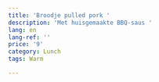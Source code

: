 ```yaml
---
title: 'Broodje pulled pork '
description: 'Met huisgemaakte BBQ-saus '
lang: en
lang-ref: ''
price: '9'
category: Lunch
tags: Warm

---
```

